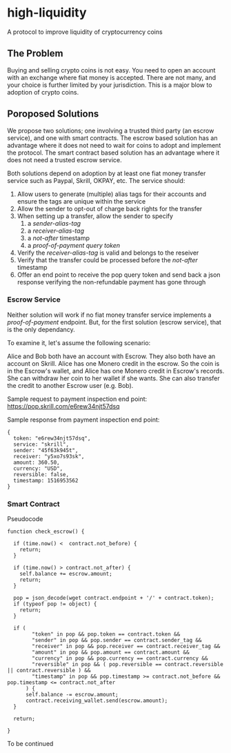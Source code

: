 # high-liquidity
A protocol to improve liquidity of cryptocurrency coins

## The Problem
Buying and selling crypto coins is not easy. You need to open an account with an exchange where fiat money is accepted. There are not many, and your choice is further limited by your jurisdiction. This is a major blow to adoption of crypto coins.

## Poroposed Solutions
We propose two solutions; one involving a trusted third party (an escrow service), and one with smart contracts.
The escrow based solution has an advantage where it does not need to wait for coins to adopt and implement the protocol. The smart contract based solution has an advantage where it does not need a trusted escrow service.

Both solutions depend on adoption by at least one fiat money transfer service such as Paypal, Skrill, OKPAY, etc. The service should:
  1. Allow users to generate (multiple) alias tags for their accounts and ensure the tags are unique within the service
  2. Allow the sender to opt-out of charge back rights for the transfer
  3. When setting up a transfer, allow the sender to specify
      1. a *sender-alias-tag*
      2. a *receiver-alias-tag*
      3. a *not-after* timestamp
      4. a *proof-of-payment query token*
  4. Verify the *receiver-alias-tag* is valid and belongs to the reseiver
  5. Verify that the transfer could be processed before the *not-after* timestamp
  6. Offer an end point to receive the pop query token and send back a json response verifying the non-refundable payment has gone through

### Escrow Service
Neither solution will work if no fiat money transfer service implements a *proof-of-payment* endpoint. But, for the first solution (escrow service), that is the only dependancy.

To examine it, let's assume the following scenario:

Alice and Bob both have an account with Escrow. They also both have an account on Skrill. Alice has one Monero credit in the escrow. So the coin is in the Escrow's wallet, and Alice has one Monero credit in Escrow's records. She can withdraw her coin to her wallet if she wants. She can also transfer the credit to another Escrow user (e.g. Bob).

Sample request to payment inspection end point:
https://pop.skrill.com/e6rew34njt57dsq

Sample response from payment inspection end point:
```
{
  token: "e6rew34njt57dsq",
  service: "skrill",
  sender: "45f63k945t",
  receiver: "y5xo7s93sk",
  amount: 360.50,
  currency: "USD",
  reversible: false,
  timestamp: 1516953562
}
```

### Smart Contract

Pseudocode
```
function check_escrow() {
  
  if (time.now() <  contract.not_before) {
    return;
  }
  
  if (time.now() > contract.not_after) {
    self.balance += escrow.amount;
    return;
  }
  
  pop = json_decode(wget contract.endpoint + '/' + contract.token);
  if (typeof pop != object) {
    return;
  }
  
  if (
        "token" in pop && pop.token == contract.token &&
        "sender" in pop && pop.sender == contract.sender_tag &&
        "receiver" in pop && pop.receiver == contract.receiver_tag &&
        "amount" in pop && pop.amount == contract.amount &&
        "currency" in pop && pop.currency == contract.currency &&
        "reversible" in pop && ( pop.reversible == contract.reversible || contract.reversible ) &&
        "timestamp" in pop && pop.timestamp >= contract.not_before && pop.timestamp <= contract.not_after
      ) {
      self.balance -= escrow.amount;
      contract.receiving_wallet.send(escrow.amount);
  }
  
  return;
  
}
```
To be continued
